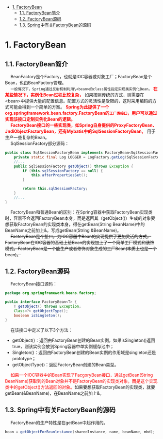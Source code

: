 

<!-- TOC -->

- [1. FactoryBean](#1-factorybean)
    - [1.1. FactoryBean简介](#11-factorybean简介)
    - [1.2. FactoryBean源码](#12-factorybean源码)
    - [1.3. Spring中有关FactoryBean的源码](#13-spring中有关factorybean的源码)

<!-- /TOC -->

# 1. FactoryBean  
<!-- 
https://www.cnblogs.com/tiancai/p/9604040.html
-->

## 1.1. FactoryBean简介   
&emsp; BeanFactory是个Factory，也就是IOC容器或对象工厂；FactoryBean是个Bean，也由BeanFactory管理。  
&emsp; `一般情况下，Spring通过反射机制利用\<bean>的class属性指定实现类实例化Bean。` **<font color = "red">在某些情况下，实例化Bean过程比较复杂，</font>** 如果按照传统的方式，则需要在\<bean>中提供大量的配置信息。配置方式的灵活性是受限的，这时采用编码的方式可能会得到一个简单的方案。 **<font color = "red">Spring为此提供了一个org.springframework.bean.factory.FactoryBean的`工厂类接口`，用户可以通过实现该接口定制实例化Bean的逻辑。</font>**  
&emsp; **<font color = "red">FactoryBean接口的一些实现类，如Spring自身提供的ProxyFactoryBean、JndiObjectFactoryBean，还有Mybatis中的SqlSessionFactoryBean，</font>** 用于生产一些复杂的Bean。  
&emsp; SqlSessionFactory部分源码：  

```java
public class SqlSessionFactoryBean implements FactoryBean<SqlSessionFactory>, InitializingBean, ApplicationListener<ApplicationEvent> {
    private static final Log LOGGER = LogFactory.getLog(SqlSessionFactoryBean.class);
    //...
    public SqlSessionFactory getObject() throws Exception {
        if (this.sqlSessionFactory == null) {
            this.afterPropertiesSet();
        }

        return this.sqlSessionFactory;
    }
    //...
}
```
&emsp; FactoryBean和普通Bean的区别：在Spring容器中获取FactoryBean实现类时，容器不会返回FactoryBean本身，而是返回其（getObject()）生成的对象要想获取FactoryBean的实现类本身，得在getBean(String BeanName)中的BeanName之前加上&，写成getBean(String &BeanName)。   
&emsp; ~~FactoryBean是个接口，为IOC容器中Bean的实现提供了更加灵活的方式，FactoryBean在IOC容器的基础上给Bean的实现加上了一个简单工厂模式和装饰模式。FactoryBean是一个能生产或者修饰对象生成的工厂Bean(本质上也是一个bean)。~~    


## 1.2. FactoryBean源码  
&emsp; FactoryBean接口源码：  

```java
package org.springframework.beans.factory;

public interface FactoryBean<T> {
    T getObject() throws Exception;
    Class<?> getObjectType();
    boolean isSingleton();
}
```

&emsp; 在该接口中定义了以下3个方法：  

* getObject()：返回由FactoryBean创建的Bean实例，如果isSingleton()返回true，则该实例会放到Spring容器中单实例缓存池中；  
* Singleton()：返回由FactoryBean创建的Bean实例的作用域是singleton还是prototype；  
* getObjectType()：返回FactoryBean创建的Bean类型。  

&emsp; <font color = "red">如果一个IOC容器中的Bean实现了FacgoryBean接口，通过getBean(String BeanName)获取到的Bean对象并不是FactoryBean的实现类对象，而是这个实现类中的getObject()方法返回的对象。</font>如果要想获取FactoryBean的实现类，就要getBean(&BeanName)，在BeanName之前加上&。  

## 1.3. Spring中有关FactoryBean的源码  
&emsp; FactoryBean的生产特性是在getBean中起作用的。  

```java
bean = getObjectForBeanlnstance(sharedlnstance, name, beanName, mbd);  
```
